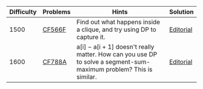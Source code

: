 | Difficulty | Problems                                               | Hints                                                        | Solution                                           |
| ---------- | ------------------------------------------------------ | ------------------------------------------------------------ | -------------------------------------------------- |
| 1500       | [CF566F](https://codeforces.com/contest/566/problem/F) | Find out what happens inside a clique, and try using DP to capture it. | [Editorial](https://codeforces.com/blog/entry/566) |
| 1600       | [CF788A](https://codeforces.com/contest/788/problem/A) | a[i] − a[i + 1] doesn't really matter. How can you use DP to solve a segment-sum-maximum problem? This is similar. | [Editorial](https://codeforces.com/blog/entry/788) |
